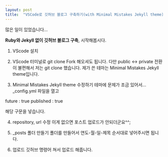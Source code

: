 ```yaml
---
layout: post
title:  "VSCode로 깃허브 블로그 구축하기(with Minimal Mistakes Jekyll theme)"
---
```


많은 일이 있었습니다...

**Ruby와 Jekyll 없이 깃허브 블로그 구축**, 시작해봅시다.

1. VScode 설치

2. VScode 터미널로 git clone
Fork 해오셔도 됩니다. 다만 public <-> private 전환이 불편해서 저는 git clone 했습니다.
제가 쓴 테마는 Minimal Mistakes Jekyll theme입니다.

3. Minimal Mistakes Jekyll theme 수정하기
테마에 문제가 조금 있어서...
_config.yml 파일을 열고 

future                   : true
published                : true

해당 구문을 넣습니다.

4. repository, url 수정
이게 없으면 포스트 업로드가 안되더군요^^;

5. _posts 폴더 만들기
폴더를 만들어서 연도-월-일-제목 순서대로 넣어주시면 됩니다.

6. 업로드
깃허브 명령어 쳐서 업로드 해줍니다. 